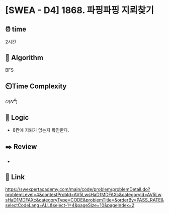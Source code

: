 # [SWEA - D4] 1868. 파핑파핑 지뢰찾기
 
## ⏰  **time**

2시간
  
## :pushpin: **Algorithm**

BFS
  
## ⏲️**Time Complexity**

$O(N^4)$
    
## :round_pushpin: **Logic**
- 8칸에 지뢰가 없는지 확인한다.
  
## :black_nib: **Review**
- 
  
## 📡 Link
https://swexpertacademy.com/main/code/problem/problemDetail.do?problemLevel=4&contestProbId=AV5LwsHaD1MDFAXc&categoryId=AV5LwsHaD1MDFAXc&categoryType=CODE&problemTitle=&orderBy=PASS_RATE&selectCodeLang=ALL&select-1=4&pageSize=10&pageIndex=2
